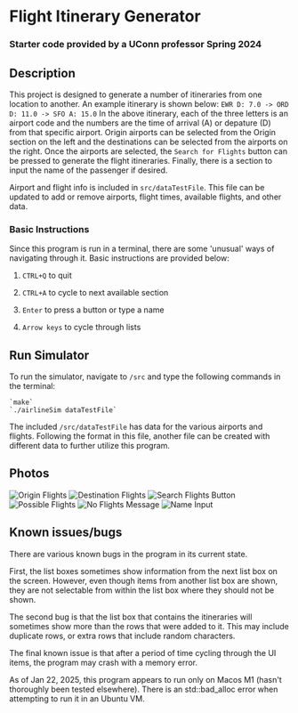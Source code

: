 # Flight Itinerary Generator
### Starter code provided by a UConn professor Spring 2024

## Description

This project is designed to generate a number of itineraries from one location to another.  An example itinerary is shown below:
    `EWR D: 7.0 -> ORD D: 11.0 -> SFO A: 15.0`
In the above itinerary, each of the three letters is an airport code and the numbers are the time of arrival (A) or depature (D) from that specific airport. Origin airports can be selected from the Origin section on the left and the destinations can be selected from the airports on the right. Once the airports are selected, the `Search for Flights` button can be pressed to generate the flight itineraries. Finally, there is a section to input the name of the passenger if desired.

Airport and flight info is included in `src/dataTestFile`. This file can be updated to add or remove airports, flight times, available flights, and other data.

### Basic Instructions
Since this program is run in a terminal, there are some 'unusual' ways of navigating through it. Basic instructions are provided below:

1. `CTRL+Q` to quit

2. `CTRL+A` to cycle to next available section

3. `Enter` to press a button or type a name

4. `Arrow keys` to cycle through lists


## Run Simulator
To run the simulator, navigate to `/src` and type the following commands in the terminal:

    `make`
    `./airlineSim dataTestFile`

The included `/src/dataTestFile` has data for the various airports and flights. Following the format in this file, another file can be created with different data to further utilize this program.

## Photos
![Origin Flights](images/origin_flights_img.png)
![Destination Flights](images/destination_flights_img.png)
![Search Flights Button](images/search_flights_button_img.png)
![Possible Flights](images/possible_flights_img.png)
![No Flights Message](images/no_flights_img.png)
![Name Input](images/name_img.png)

## Known issues/bugs
There are various known bugs in the program in its current state. 

First, the list boxes sometimes show information from the next list box on the screen. However, even though items from another list box are shown, they are not selectable from within the list box where they should not be shown.

The second bug is that the list box that contains the itineraries will sometimes show more than the rows that were added to it. This may include duplicate rows, or extra rows that include random characters.

The final known issue is that after a period of time cycling through the UI items, the program may crash with a memory error.

As of Jan 22, 2025, this program appears to run only on Macos M1 (hasn't thoroughly been tested elsewhere). There is an std::bad_alloc error when attempting to run it in an Ubuntu VM.
